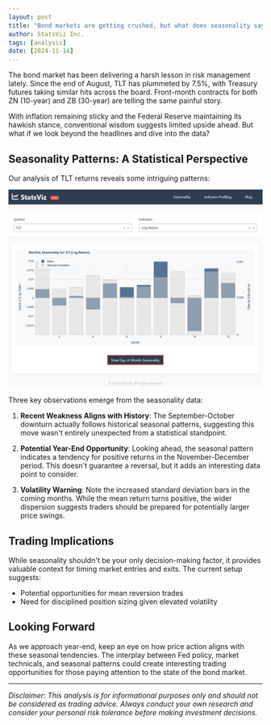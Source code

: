 ```yaml
---
layout: post
title: "Bond markets are getting crushed, but what does seasonality say?"
author: StatsViz Inc. 
tags: [analysis]
date: [2024-11-14]
---
```


The bond market has been delivering a harsh lesson in risk management lately. Since the end of August, TLT has plummeted by 7.5%, with Treasury futures taking similar hits across the board. Front-month contracts for both ZN (10-year) and ZB (30-year) are telling the same painful story.

With inflation remaining sticky and the Federal Reserve maintaining its hawkish stance, conventional wisdom suggests limited upside ahead. But what if we look beyond the headlines and dive into the data?

## Seasonality Patterns: A Statistical Perspective

Our analysis of TLT returns reveals some intriguing patterns:

![TLT log return seasonality](/assets/2024-11-14-analysis-tlt-seasonality/2024-11-14-tlt-seasonality.JPG)

Three key observations emerge from the seasonality data:

1. **Recent Weakness Aligns with History**: The September-October downturn actually follows historical seasonal patterns, suggesting this move wasn't entirely unexpected from a statistical standpoint.

2. **Potential Year-End Opportunity**: Looking ahead, the seasonal pattern indicates a tendency for positive returns in the November-December period. This doesn't guarantee a reversal, but it adds an interesting data point to consider.

3. **Volatility Warning**: Note the increased standard deviation bars in the coming months. While the mean return turns positive, the wider dispersion suggests traders should be prepared for potentially larger price swings.

## Trading Implications

While seasonality shouldn't be your only decision-making factor, it provides valuable context for timing market entries and exits. The current setup suggests:

- Potential opportunities for mean reversion trades
- Need for disciplined position sizing given elevated volatility

## Looking Forward

As we approach year-end, keep an eye on how price action aligns with these seasonal tendencies. The interplay between Fed policy, market technicals, and seasonal patterns could create interesting trading opportunities for those paying attention to the state of the bond market.

---
*Disclaimer: This analysis is for informational purposes only and should not be considered as trading advice. Always conduct your own research and consider your personal risk tolerance before making investment decisions.*
